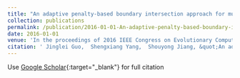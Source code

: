 ```yaml
---
title: "An adaptive penalty-based boundary intersection approach for multiobjective evolutionary algorithm based on decomposition"
collection: publications
permalink: /publication/2016-01-01-An-adaptive-penalty-based-boundary-intersection-approach-for-multiobjective-evolutionary-algorithm-based-on-decomposition
date: 2016-01-01
venue: 'In the proceedings of 2016 IEEE Congress on Evolutionary Computation (CEC)'
citation: ' Jinglei Guo,  Shengxiang Yang,  Shouyong Jiang, &quot;An adaptive penalty-based boundary intersection approach for multiobjective evolutionary algorithm based on decomposition.&quot; In the proceedings of 2016 IEEE Congress on Evolutionary Computation (CEC), 2016.'
---
```

Use [Google Scholar](https://scholar.google.com/scholar?q=An+adaptive+penalty+based+boundary+intersection+approach+for+multiobjective+evolutionary+algorithm+based+on+decomposition){:target="_blank"} for full citation